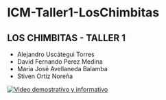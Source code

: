 # ICM-Taller1-LosChimbitas

## LOS CHIMBITAS - TALLER 1

- Alejandro Uscátegui Torres
- David Fernando Perez Medina
- Maria José Avellaneda Balamba
- Stiven Ortiz Noreña

[![Video demostrativo y informativo](https://i9.ytimg.com/vi_webp/m6Ym_XqS56w/mq2.webp?sqp=CJSewKcG-oaymwEmCMACELQB8quKqQMa8AEB-AH-CYAC0AWKAgwIABABGGUgVChGMA8=&rs=AOn4CLAFpb6BpA70IW4Fd7PXPpZg5foOXA)](https://youtu.be/m6Ym_XqS56w)

